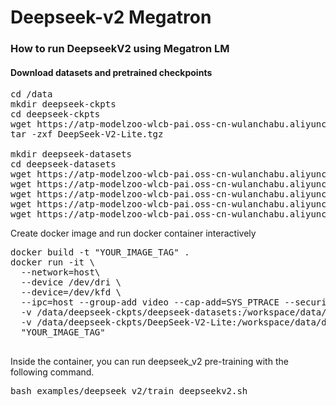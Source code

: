 # Deepseek-v2 Megatron 

### How to run DeepseekV2 using Megatron LM

#### Download datasets and pretrained checkpoints
<pre>
cd /data
mkdir deepseek-ckpts
cd deepseek-ckpts
wget https://atp-modelzoo-wlcb-pai.oss-cn-wulanchabu.aliyuncs.com/release/models/pai-megatron-patch/deepseek-ckpts/DeepSeek-V2-Lite.tgz
tar -zxf DeepSeek-V2-Lite.tgz

mkdir deepseek-datasets
cd deepseek-datasets
wget https://atp-modelzoo-wlcb-pai.oss-cn-wulanchabu.aliyuncs.com/release/models/pai-megatron-patch/deepseek-datasets/SlimPajama.json
wget https://atp-modelzoo-wlcb-pai.oss-cn-wulanchabu.aliyuncs.com/release/models/pai-megatron-patch/deepseek-datasets/alpaca_zh-train.json
wget https://atp-modelzoo-wlcb-pai.oss-cn-wulanchabu.aliyuncs.com/release/models/pai-megatron-patch/deepseek-datasets/alpaca_zh-valid.json
wget https://atp-modelzoo-wlcb-pai.oss-cn-wulanchabu.aliyuncs.com/release/models/pai-megatron-patch/deepseek-datasets/mmap_deepseekv2_datasets_text_document.bin
wget https://atp-modelzoo-wlcb-pai.oss-cn-wulanchabu.aliyuncs.com/release/models/pai-megatron-patch/deepseek-datasets/mmap_deepseekv2_datasets_text_document.idx
</pre>

Create docker image and run docker container interactively 

<pre>
docker build -t "YOUR_IMAGE_TAG" .
docker run -it \
  --network=host\
  --device /dev/dri \
  --device=/dev/kfd \
  --ipc=host --group-add video --cap-add=SYS_PTRACE --security-opt seccomp=unconfined --shm-size=64G \
  -v /data/deepseek-ckpts/deepseek-datasets:/workspace/data/deepseekv2-train-datasets \
  -v /data/deepseek-ckpts/DeepSeek-V2-Lite:/workspace/data/deepseek-ckpts/DeepSeek-V2-Lite \
  "YOUR_IMAGE_TAG"

</pre>

Inside the container, you can run deepseek_v2 pre-training with the following command.
<pre>
bash examples/deepseek_v2/train_deepseekv2.sh
</pre>